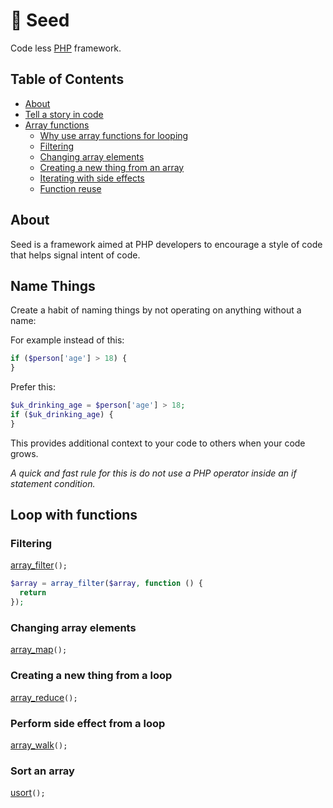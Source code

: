 # 🌱 Seed 
Code less [PHP](http://php.net/) framework.

## Table of Contents
* [About](#about)
* [Tell a story in code](#name_things)
* [Array functions](#array_functions)
  * [Why use array functions for looping](#Why_use_array_functions_for_looping)
  * [Filtering](#array_filter)
  * [Changing array elements](#array_map)
  * [Creating a new thing from an array](#array_reduce)
  * [Iterating with side effects](#array_walk)
  * [Function reuse](#function_reuse)

## About

Seed is a framework aimed at PHP developers to encourage a style of code that helps signal intent of code.

## Name Things

Create a habit of naming things by not operating on anything without a name:

For example instead of this:

```php
if ($person['age'] > 18) {
}
```

Prefer this:

```php
$uk_drinking_age = $person['age'] > 18;
if ($uk_drinking_age) {
}
 ```
 
This provides additional context to your code to others when your code grows.

*A quick and fast rule for this is do not use a PHP operator inside an if statement condition.*

## Loop with functions

### Filtering
[array_filter](http://php.net/manual/en/function.array-filter.php)`();`

```php
$array = array_filter($array, function () {
  return 
});
```

### Changing array elements
[array_map](http://php.net/manual/en/function.array-map.php)`();`

### Creating a new thing from a loop
[array_reduce](http://php.net/manual/en/function.array-reduce.php)`();`

### Perform side effect from a loop
[array_walk](http://php.net/manual/en/function.array-walk.php)`();`

### Sort an array
[usort](http://php.net/manual/en/function.usort.php)`();`
